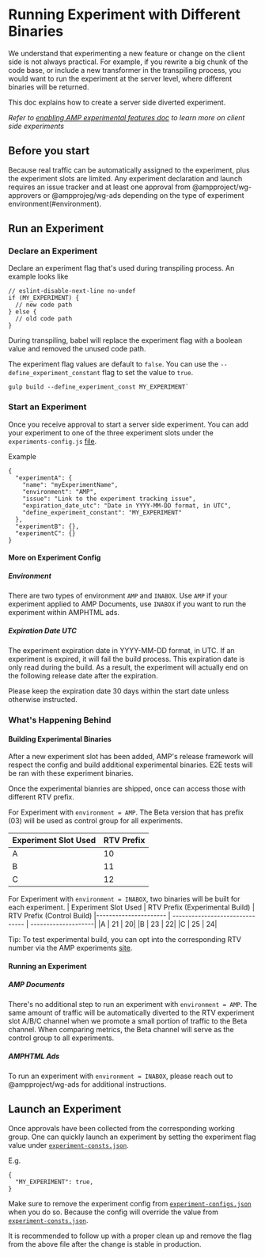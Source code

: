 <!---
Copyright 2020 The AMP HTML Authors. All Rights Reserved.

Licensed under the Apache License, Version 2.0 (the "License");
you may not use this file except in compliance with the License.
You may obtain a copy of the License at

      http://www.apache.org/licenses/LICENSE-2.0

Unless required by applicable law or agreed to in writing, software
distributed under the License is distributed on an "AS-IS" BASIS,
WITHOUT WARRANTIES OR CONDITIONS OF ANY KIND, either express or implied.
See the License for the specific language governing permissions and
limitations under the License.
-->

# Running Experiment with Different Binaries

We understand that experimenting a new feature or change on the client side is not always practical. For example, if you rewrite a big chunk of the code base, or include a new transformer in the transpiling process, you would want to run the experiment at the server level, where different binaries will be returned.

This doc explains how to create a server side diverted experiment.

_Refer to [enabling AMP experimental features doc](https://amp.dev/documentation/guides-and-tutorials/learn/experimental) to learn more on client side experiments_

## Before you start

Because real traffic can be automatically assigned to the experiment, plus the experiment slots are limited. Any experiment declaration and launch requires an issue tracker and at least one approval from @ampproject/wg-approvers or @ampprojeg/wg-ads depending on the type of experiment environment(#environment).

## Run an Experiment

### Declare an Experiment

Declare an experiment flag that's used during transpiling process. An example looks like

```
// eslint-disable-next-line no-undef
if (MY_EXPERIMENT) {
  // new code path
} else {
  // old code path
}
```

During transpiling, babel will replace the experiment flag with a boolean value and removed the unused code path.

The experiment flag values are default to `false`. You can use the `--define_experiment_constant` flag to set the value to `true`.

```
gulp build --define_experiment_const MY_EXPERIMENT`
```

### Start an Experiment

Once you receive approval to start a server side experiment. You can add your experiment to one of the three experiment slots under the `experiments-config.js` [file](https://github.com/ampproject/amphtml/blob/master/build-system/global-configs/experiments-config.json).

Example

```
{
  "experimentA": {
    "name": "myExperimentName",
    "environment": "AMP",
    "issue": "Link to the experiment tracking issue",
    "expiration_date_utc": "Date in YYYY-MM-DD format, in UTC",
    "define_experiment_constant": "MY_EXPERIMENT"
  },
  "experimentB": {},
  "experimentC": {}
}
```

#### More on Experiment Config

##### Environment

There are two types of environment `AMP` and `INABOX`. Use `AMP` if your experiment applied to AMP Documents, use `INABOX` if you want to run the experiment within AMPHTML ads.

##### Expiration Date UTC

The experiment expiration date in YYYY-MM-DD format, in UTC. If an experiment is expired, it will fail the build process. This expiration date is only read during the build. As a result, the experiment will actually end on the following release date after the expiration.

Please keep the expiration date 30 days within the start date unless otherwise instructed.

### What's Happening Behind

#### Building Experimental Binaries

After a new experiment slot has been added, AMP's release framework will respect the config and build additional experimental binaries. E2E tests will be ran with these experiment binaries.

Once the experimental bianries are shipped, once can access those with different RTV prefix.

For Experiment with `environment = AMP`. The Beta version that has prefix (03) will be used as control group for all experiments.

| Experiment Slot Used | RTV Prefix |
| -------------------- | ---------- |
| A                    | 10         |
| B                    | 11         |
| C                    | 12         |

For Experiment with `environment = INABOX`, two binaries will be built for each experiment.
| Experiment Slot Used | RTV Prefix (Experimental Build) | RTV Prefix (Control Build)
|---------------------- | ------------------------------- | --------------------|
|A | 21 | 20|
|B | 23 | 22|
|C | 25 | 24|

Tip: To test experimental build, you can opt into the corresponding RTV number via the AMP experiments [site](https://cdn.ampproject.org/experiments.html).

#### Running an Experiment

##### AMP Documents

There's no additional step to run an experiment with `environment = AMP`. The same amount of traffic will be automatically diverted to the RTV experiment slot A/B/C channel when we promote a small portion of traffic to the Beta channel. When comparing metrics, the Beta channel will serve as the control group to all experiments.

##### AMPHTML Ads

To run an experiment with `environment = INABOX`, please reach out to @ampproject/wg-ads for additional instructions.

## Launch an Experiment

Once approvals have been collected from the corresponding working group. One can quickly launch an experiment by setting the experiment flag value under
[`experiment-consts.json`](https://github.com/ampproject/amphtml/blob/master/build-system/global-configs/experiments-const.json).

E.g.

```
{
  "MY_EXPERIMENT": true,
}
```

Make sure to remove the experiment config from [`experiment-configs.json`](https://github.com/ampproject/amphtml/blob/master/build-system/global-configs/experiments-config.json) when you do so. Because the config will override the value from [`experiment-consts.json`](https://github.com/ampproject/amphtml/blob/master/build-system/global-configs/experiments-const.json).

It is recommended to follow up with a proper clean up and remove the flag from the above file after the change is stable in production.
